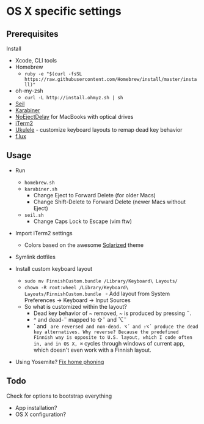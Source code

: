 # OS X specific settings

## Prerequisites

Install
- Xcode, CLI tools
- Homebrew
    - `ruby -e "$(curl -fsSL https://raw.githubusercontent.com/Homebrew/install/master/install)"`
- oh-my-zsh
    - `curl -L http://install.ohmyz.sh | sh`
- [Seil](https://pqrs.org/osx/karabiner/seil.html.en)
- [Karabiner](https://pqrs.org/osx/karabiner/index.html.en)
- [NoEjectDelay](https://pqrs.org/osx/karabiner/noejectdelay.html.en) for MacBooks with optical drives
- [iTerm2](http://iterm2.com/)
- [Ukulele](http://scripts.sil.org/cms/scripts/page.php?site_id=nrsi&id=ukelele) - customize keyboard layouts to remap dead key behavior
- [f.lux](https://justgetflux.com/)

## Usage

- Run
    - `homebrew.sh`
    - `karabiner.sh`
        - Change Eject to Forward Delete (for older Macs)
        - Change Shift-Delete to Forward Delete (newer Macs without Eject)
    - `seil.sh`
        - Change Caps Lock to Escape (vim ftw)

- Import iTerm2 settings
    - Colors based on the awesome [Solarized](http://ethanschoonover.com/solarized) theme

- Symlink dotfiles

- Install custom keyboard layout
    - `sudo mv FinnishCustom.bundle /Library/Keyboard\ Layouts/`
    - `chown -R root:wheel /Library/Keyboard\ Layouts/FinnishCustom.bundle `    - Add layout from System Preferences -> Keyboard -> Input Sources
    - So what is customized within the layout?
        - Dead key behavior of ~ removed, ~ is produced by pressing ¨.
        - ^ and dead-¨ mapped to ⇧¨ and ⌥¨
        - ´ and ` are reversed and non-dead. ⌥´ and ⇧⌥´ produce the dead key alternatives. Why reverse? Because the predefined Finnish way is opposite to U.S. layout, which I code often in, and in OS X, ⌘` cycles through windows of current app, which doesn't even work with a Finnish layout.

- Using Yosemite? [Fix home phoning](https://fix-macosx.com)

## Todo

Check for options to bootstrap everything
- App installation?
- OS X configuration?
